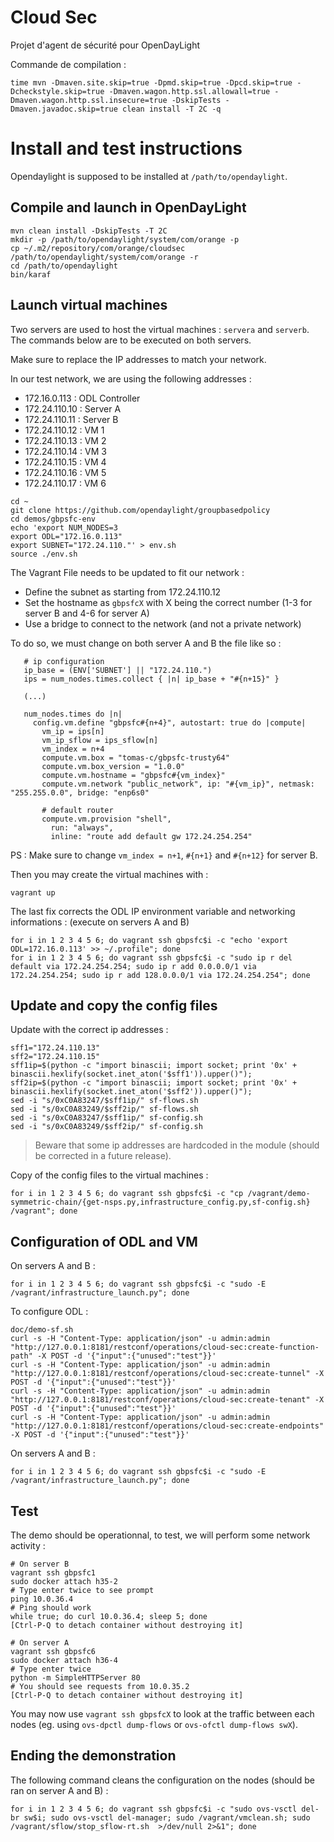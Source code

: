 # Cloud Sec

Projet d'agent de sécurité pour OpenDayLight

Commande de compilation : 

```
time mvn -Dmaven.site.skip=true -Dpmd.skip=true -Dpcd.skip=true -Dcheckstyle.skip=true -Dmaven.wagon.http.ssl.allowall=true -Dmaven.wagon.http.ssl.insecure=true -DskipTests -Dmaven.javadoc.skip=true clean install -T 2C -q
```

# Install and test instructions

Opendaylight is supposed to be installed at `/path/to/opendaylight`.

## Compile and launch in OpenDayLight

```
mvn clean install -DskipTests -T 2C
mkdir -p /path/to/opendaylight/system/com/orange -p
cp ~/.m2/repository/com/orange/cloudsec /path/to/opendaylight/system/com/orange -r
cd /path/to/opendaylight
bin/karaf
```

## Launch virtual machines

Two servers are used to host the virtual machines : `servera` and `serverb`. The commands below are to be executed on both servers.

Make sure to replace the IP addresses to match your network.

In our test network, we are using the following addresses : 

- 172.16.0.113 : ODL Controller
- 172.24.110.10 : Server A
- 172.24.110.11 : Server B
- 172.24.110.12 : VM 1
- 172.24.110.13 : VM 2
- 172.24.110.14 : VM 3
- 172.24.110.15 : VM 4
- 172.24.110.16 : VM 5
- 172.24.110.17 : VM 6

```
cd ~
git clone https://github.com/opendaylight/groupbasedpolicy
cd demos/gbpsfc-env
echo 'export NUM_NODES=3
export ODL="172.16.0.113"
export SUBNET="172.24.110."' > env.sh
source ./env.sh
```

The Vagrant File needs to be updated to fit our network :

- Define the subnet as starting from 172.24.110.12
- Set the hostname as `gbpsfcX` with X being the correct number (1-3 for server B and 4-6 for server A)
- Use a bridge to connect to the network (and not a private network)

To do so, we must change on both server A and B the file like so :

```
   # ip configuration
   ip_base = (ENV['SUBNET'] || "172.24.110.")
   ips = num_nodes.times.collect { |n| ip_base + "#{n+15}" }

   (...)

   num_nodes.times do |n|
     config.vm.define "gbpsfc#{n+4}", autostart: true do |compute|
       vm_ip = ips[n]
       vm_ip_sflow = ips_sflow[n]
       vm_index = n+4
       compute.vm.box = "tomas-c/gbpsfc-trusty64"
       compute.vm.box_version = "1.0.0"
       compute.vm.hostname = "gbpsfc#{vm_index}"
       compute.vm.network "public_network", ip: "#{vm_ip}", netmask: "255.255.0.0", bridge: "enp6s0"

       # default router
       compute.vm.provision "shell",
         run: "always",
         inline: "route add default gw 172.24.254.254"
```

PS : Make sure to change `vm_index = n+1`, `#{n+1}` and `#{n+12}` for server B.

Then you may create the virtual machines with : 

```
vagrant up
```

The last fix corrects the ODL IP environment variable and networking informations : (execute on servers A and B) 

```
for i in 1 2 3 4 5 6; do vagrant ssh gbpsfc$i -c "echo 'export ODL=172.16.0.113' >> ~/.profile"; done
for i in 1 2 3 4 5 6; do vagrant ssh gbpsfc$i -c "sudo ip r del default via 172.24.254.254; sudo ip r add 0.0.0.0/1 via 172.24.254.254; sudo ip r add 128.0.0.0/1 via 172.24.254.254"; done
```

## Update and copy the config files

Update with the correct ip addresses :

```
sff1="172.24.110.13"
sff2="172.24.110.15"
sff1ip=$(python -c "import binascii; import socket; print '0x' + binascii.hexlify(socket.inet_aton('$sff1')).upper()");
sff2ip=$(python -c "import binascii; import socket; print '0x' + binascii.hexlify(socket.inet_aton('$sff2')).upper()");
sed -i "s/0xC0A83247/$sff1ip/" sf-flows.sh
sed -i "s/0xC0A83249/$sff2ip/" sf-flows.sh
sed -i "s/0xC0A83247/$sff1ip/" sf-config.sh
sed -i "s/0xC0A83249/$sff2ip/" sf-config.sh
```

> Beware that some ip addresses are hardcoded in the module (should be corrected in a future release).

Copy of the config files to the virtual machines :

```
for i in 1 2 3 4 5 6; do vagrant ssh gbpsfc$i -c "cp /vagrant/demo-symmetric-chain/{get-nsps.py,infrastructure_config.py,sf-config.sh} /vagrant"; done
```

## Configuration of ODL and VM

On servers A and B :

```
for i in 1 2 3 4 5 6; do vagrant ssh gbpsfc$i -c "sudo -E /vagrant/infrastructure_launch.py"; done
```

To configure ODL : 

```
doc/demo-sf.sh
curl -s -H "Content-Type: application/json" -u admin:admin "http://127.0.0.1:8181/restconf/operations/cloud-sec:create-function-path" -X POST -d '{"input":{"unused":"test"}}'
curl -s -H "Content-Type: application/json" -u admin:admin "http://127.0.0.1:8181/restconf/operations/cloud-sec:create-tunnel" -X POST -d '{"input":{"unused":"test"}}'
curl -s -H "Content-Type: application/json" -u admin:admin "http://127.0.0.1:8181/restconf/operations/cloud-sec:create-tenant" -X POST -d '{"input":{"unused":"test"}}'
curl -s -H "Content-Type: application/json" -u admin:admin "http://127.0.0.1:8181/restconf/operations/cloud-sec:create-endpoints" -X POST -d '{"input":{"unused":"test"}}'
```

On servers A and B :

```
for i in 1 2 3 4 5 6; do vagrant ssh gbpsfc$i -c "sudo -E /vagrant/infrastructure_launch.py"; done
```

## Test

The demo should be operationnal, to test, we will perform some network activity :

```
# On server B
vagrant ssh gbpsfc1
sudo docker attach h35-2
# Type enter twice to see prompt
ping 10.0.36.4
# Ping should work
while true; do curl 10.0.36.4; sleep 5; done
[Ctrl-P-Q to detach container without destroying it]

# On server A
vagrant ssh gbpsfc6
sudo docker attach h36-4
# Type enter twice
python -m SimpleHTTPServer 80
# You should see requests from 10.0.35.2
[Ctrl-P-Q to detach container without destroying it]
```

You may now use `vagrant ssh gbpsfcX` to look at the traffic between each nodes (eg. using `ovs-dpctl dump-flows` or `ovs-ofctl dump-flows swX`).

## Ending the demonstration

The following command cleans the configuration on the nodes (should be ran on server A and B) :

```
for i in 1 2 3 4 5 6; do vagrant ssh gbpsfc$i -c "sudo ovs-vsctl del-br sw$i; sudo ovs-vsctl del-manager; sudo /vagrant/vmclean.sh; sudo /vagrant/sflow/stop_sflow-rt.sh  >/dev/null 2>&1"; done
```
